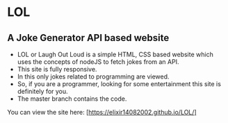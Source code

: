 # LOL

## A Joke Generator API based website

- LOL or Laugh Out Loud is a simple HTML, CSS based website which uses the concepts of nodeJS to fetch jokes from an API.
- This site is fully responsive.
- In this only jokes related to programming are viewed.
- So, if you are a programmer, looking for some entertainment this site is definitely for you.
- The master branch contains the code.

You can view the site here: [https://elixir14082002.github.io/LOL/]
